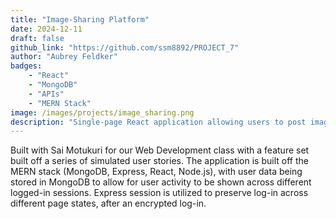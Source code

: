 ```yaml
---
title: "Image-Sharing Platform"
date: 2024-12-11
draft: false
github_link: "https://github.com/ssm8892/PROJECT_7"
author: "Aubrey Feldker"
badges:
    - "React"
    - "MongoDB"
    - "APIs"
    - "MERN Stack"
image: /images/projects/image_sharing.png
description: "Single-page React application allowing users to post images across different login sessions."
---
```


Built with Sai Motukuri for our Web Development class with a feature set built off a series of simulated user stories. The application is built off the MERN stack (MongoDB, Express, React, Node.js), with user data being stored in MongoDB to allow for user activity to be shown across different logged-in sessions. Express session is utilized to preserve log-in across different page states, after an encrypted log-in.